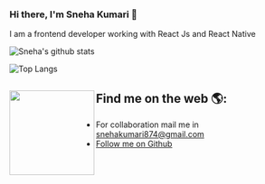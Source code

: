### Hi there, I'm Sneha Kumari 👋

I am a frontend developer working with React Js and React Native

![Sneha's github stats](https://github-readme-stats.vercel.app/api?username=snehaKums&count_private=true&show_icons=true&hide_border=true&text_color=212E46&icon_color=3C5480&title_color=0B3480)

![Top Langs](https://github-readme-stats.vercel.app/api/top-langs/?username=snehaKums&count_private=true&show_icons=true&hide_border=true&text_color=212E46&icon_color=3C5480&title_color=0B3480)

## Find me on the web 🌎:<img align="left" width="150" height="150" src="https://media.giphy.com/media/MF0Gm9Dla7yWoKeXrM/giphy.gif">
  - For collaboration mail me in [snehakumari874@gmail.com](mailto:snehakumari874@gmail.com)
  - [Follow me on Github](https://github.com/snehaKums)
<!--
**sajalbain/sajalbain** is a ✨ _special_ ✨ repository because its `README.md` (this file) appears on your GitHub profile.
<!--
**snehaKums/snehaKums** is a ✨ _special_ ✨ repository because its `README.md` (this file) appears on your GitHub profile.

Here are some ideas to get you started:

- 🔭 I’m currently working on ...
- 🌱 I’m currently learning ...
- 👯 I’m looking to collaborate on ...
- 🤔 I’m looking for help with ...
- 💬 Ask me about ...
- 📫 How to reach me: ...
- 😄 Pronouns: ...
- ⚡ Fun fact: ...
-->
